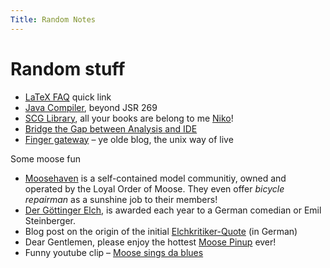 ```yaml
---
Title: Random Notes
---
```


# Random stuff


-  [LaTeX FAQ](%base_url%/wiki/faq/latex) quick link
-  [Java Compiler](%base_url%/wiki/alumni/adriankuhn/javacompiler), beyond JSR 269
-  [SCG Library](%base_url%/wiki/scglibrary), all your books are belong to me [Niko](%base_url%/staff/Schwarz)!
-  [Bridge the Gap between Analysis and IDE](http://c2.com/w4/epride/wiki.cgi?BridgeTheGapBetweenAnalysisAndIde)
-  [Finger gateway](http://www.iam.unibe.ch/cgi-bin/finger/finger?akuhn) &ndash; ye olde blog, the unix way of live

Some moose fun


-  [Moosehaven](http://www.spectrumdata.com/moose/havenbrochure.html) is a self-contained model communitiy, owned and operated by the Loyal Order of Moose. They even offer <i>bicycle repairman</i> as a sunshine job to their members!
-  [Der Göttinger Elch](http://scg.unibe.ch/), is awarded each year to a German comedian or Emil Steinberger.
-  Blog post on the origin of the initial [Elchkritiker-Quote](http://www.echolog.de/elchkritik/die_kritiker_der_elche.shtml) (in German)
-  Dear Gentlemen, please enjoy the hottest [Moose Pinup](http://community.livejournal.com/vintagephoto/1636656.html) ever!
-  Funny youtube clip &ndash; [Moose sings da blues](http://www.youtube.com/watch?v=5_wqvGVhYxk)
